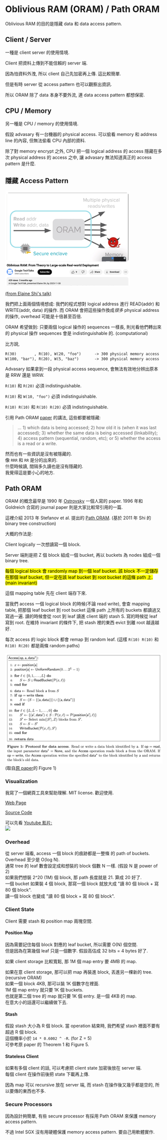 # Oblivious RAM (ORAM) / Path ORAM

Oblivious RAM 的目的是隱藏 data 和 data access pattern.

## Client / Server

一種是 client server 的使用情境.

Client 把資料上傳到不能信賴的 server 端.

因為怕資料外洩, 所以 client 自己先加密再上傳. 這比較簡單.

但是有時 server 從 access pattern 也可以觀察出資訊.

所以 ORAM 除了 data 本身不要外流, 連 data access pattern 都想保密.

## CPU / Memory

另一種是 CPU / memory 的使用情境.

假設 advasary 有一台機器的 physical access. 可以偷看 memory 和 address line 的內容, 但無法偷看 CPU 內部的資料.

除了對 memory encrypt 之外, CPU 把一個 logical address 的 access 隱藏在多次 physical address 的 access 之中, 讓 advasary 無法知道真正的 access pattern 是什麼.

## 隱藏 Access Pattern

<img src="images/Path-ORAM-Shi.png" width="400">

[(from Elaine Shi's talk)](https://www.youtube.com/watch?v=iGfgngtVLr4#t=9m55s)

我們把上面兩個情境想成: 我們的程式想對 logical address 進行 READ(addr) 和 WRITE(addr, data) 的操作. 而 ORAM 會把這些操作換成*很多* physical address 的操作, overhead 可能是十倍甚至百倍.

ORAM 希望做到: 只要兩個 logical 操作的 sequences 一樣長, 則光看他們轉出來的 physical 操作 sequences 會是 indistinguishable 的. (computational)

比方說,
```
R(30)        , R(10), W(20, "foo")      -> 300 physical memory access
W(100, "bar"), R(20), W(5, "baz")       -> 300 physical memory access
```
Advasary 如果拿到一段 physical access sequence, 會無法有效地分辨出原本是 RRW 還是 WRW.

`R(10)` 和 `R(20)` 必須 indistinguishable.

`R(10)` 和 `W(10, "foo")` 必須 indistinguishable.

`R(10) R(10)` 和 `R(10) R(20)` 必須 indistinguishable.

引用 Path ORAM [paper](https://eprint.iacr.org/2013/280.pdf) 的講法, 這些都要被隱藏:
> ... 1) which data is being accessed; 2) how old it is (when it was last accessed); 3) whether the same data is being accessed (linkability); 4) access pattern (sequential, random, etc); or 5) whether the access is a read or a write.

然而也有一些資訊是沒有被隱藏的.<br>
像 `RRR` 和 `RR` 是分的出來的.<br>
什麼時候讀, 間隔多久讀也是沒有隱藏的.<br>
我覺得這是要小心的地方.

## Path ORAM

ORAM 的概念最早是 1990 年 [Ostrovsky](https://web.cs.ucla.edu/~rafail/PUBLIC/index.html) 一個人寫的 paper. 1996 年和 Goldreich 合寫的 journal paper 則是大家比較常引用的一篇.

這裡介紹 2013 年 Stefanov et al. 提出的 [Path ORAM](https://eprint.iacr.org/2013/280.pdf). (基於 2011 年 Shi 的 binary tree construction)

大概的作法是:

Client logically 一次想讀寫一個 block.

Server 端則是把 Z 個 block 組成一個 bucket, 再以 buckets 為 nodes 組成一個 binary tree.

<mark>每個 logical block 會 randomly map 到一個 leaf bucket. 該 block 不一定儲存在那個 leaf bucket, 但一定在該 leaf bucket 到 root bucket 的這條 path 上. (main invariant)</mark>

這個 mapping table 先在 client 端存下來.

當我們 access 一個 logical block 的時候(不論 read write), 會查 mapping table, 把那個 leaf bucket 到 root bucket 這條 path 上所有的 buckets 都讀過又寫過一遍. 讀的時候會從 root 到 leaf 讀進 client 端的 stash S. 寫的時候從 leaf 寫到 root. 在維持 invariant 的條件下, 把 stash 裡的東西 evict 到離 root 越遠越好.

每次 access 的 logic block 都會 remap 到 random leaf. (這樣 `R(10) R(10)` 和 `R(10) R(20)` 都是兩條 random paths)

![Path-ORAM-algorithm.png](images/Path-ORAM-algorithm.png)<br>
(取自[原 paper](https://eprint.iacr.org/2013/280.pdf)的 Figure 1)
### Visualization

我寫了一個網頁工具來幫助理解. MIT license. 歡迎使用.

[Web Page](https://lcamel.github.io/MPC-Notes/Path-ORAM/Path-ORAM.html)

[Source Code](https://github.com/LCamel/MPC-Notes/blob/main/Path-ORAM/Path-ORAM.html)

可以先看
<a href="https://www.youtube.com/watch?v=KEROGXZzX3I">
Youtube 影片:<br>
<img src="https://img.youtube.com/vi/KEROGXZzX3I/maxresdefault.jpg" width="400">
</a>

### Overhead

從 server 端看, access 一個 block 的痕跡都是一整條 的 path of buckets.<br>
Overhead 至少是 O(log N).<br>
通常 tree 的 leaf 數會設定成和想裝的 block 個數 N 一樣. (假設 N 是 power of 2)<br>
如果我們想裝 2^20 (1M) 個 block, 那 path 長度就是 21. 算成 20 好了.<br>
一個 bucket 如果裝 4 個 block, 那寫一個 block 就放大成 "讀 80 個 block + 寫 80 個 block".<br>
讀一個 block 也變成 "讀 80 個 block + 寫 80 個 block".

### Client State

Client 需要 stash 和 position map 兩塊空間.

#### Position Map

因為需要記住每個 block 對應的 leaf bucket, 所以需要 O(N) 個空間.<br>
但是因為在第幾個 leaf 只是一個數字. 假設高估成 32 bits = 4 bytes 好了.<br>

如果 client storage 比較寬鬆, 那 1M 個 map entry 要 4MB 的 map.

如果在意 client storage, 那可以把 map 再裝進 block, 丟進另一棵新的 tree. (recursive ORAM)<br>
如果一個 block 4KB, 那可以裝 1K 個數字在裡面.<br>
1M 個 map entry 就只要 1K 個 buckets.<br>
也就是第二個 tree 的 map 就只要 1K 個 entry. 是一個 4KB 的 map.<br>
在意大小的話還可以繼續做下去.

#### Stash

假設 stash 大小為 R 個 block. 當 operation 結束時, 我們希望 stash 裡面不要有超過 R 個 block.<br>
這個機率小於 `14 * 0.6002 ^ -R`. (for Z = 5)<br>
可參考原 paper 的 Theorem 1 和 Figure 5.

#### Stateless Client

如果有多個 client 的話, 可以考慮把 client state 加密後放在 server 端.<br>
每個 client 在操作前後把 state 下載再上傳.

因為 map 可以 recursive 放在 server 端, 而 stash 在操作後又幾乎都是空的, 所以要傳的東西也不多.

### Secure Processors

因為設計夠簡單, 有些 secure processor 有採用 Path ORAM 來保護 memory access pattern.

不過 Intel SGX 沒有用硬體保護 memory access pattern. 要自己用軟體實作.

